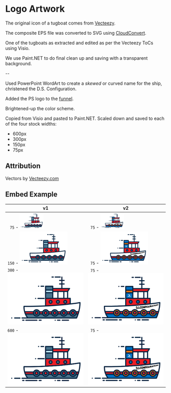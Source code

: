 # Logo Artwork

The original icon of a tugboat comes from [Vecteezy](https://www.vecteezy.com/vector-art/131644-tugboat-vector).

The composite EPS file was converted to SVG using [CloudConvert](https://cloudconvert.com/eps-to-svg).

One of the tugboats as extracted and edited as per the Vecteezy ToCs using Visio.

We use Paint.NET to do final clean up and saving with a transparent background.

--

Used PowerPoint WordArt to create a *skewed* or curved name for the ship, christened the D.S. Configuration.

Added the PS logo to the [funnel](https://en.wikipedia.org/wiki/Funnel_(ship)).

Brightened-up the color scheme.

Copied from Visio and pasted to Paint.NET.  Scaled down and saved to each of the four stock widths:
* 600px
* 300px
* 150px
* 75px

## Attribution

Vectors by [Vecteezy.com](http://www.Vecteezy.com/)

## Embed Example

v1 | v2
---|---
` 75` - ![tug logo](tug-logo-trans-75.png)  | ` 75` - ![tug logo](tug-logo-trans-75b.png)
`150` - ![tug logo](tug-logo-trans-150.png) | ` 75` - ![tug logo](tug-logo-trans-150b.png)
`300` - ![tug logo](tug-logo-trans-300.png) | ` 75` - ![tug logo](tug-logo-trans-300b.png)
`600` - ![tug logo](tug-logo-trans-600.png) | ` 75` - ![tug logo](tug-logo-trans-600b.png)
